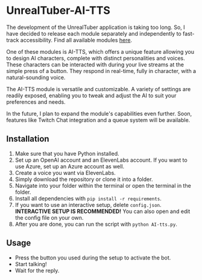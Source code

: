 # UnrealTuber-AI-TTS
The development of the UnrealTuber application is taking too long. So, I have decided to release each module separately and independently to fast-track accessibility. Find all available modules [here](https://github.com/stars/leromango/lists/unrealtuber).

One of these modules is AI-TTS, which offers a unique feature allowing you to design AI characters, complete with distinct personalities and voices. These characters can be interacted with during your live streams at the simple press of a button. They respond in real-time, fully in character, with a natural-sounding voice.

The AI-TTS module is versatile and customizable. A variety of settings are readily exposed, enabling you to tweak and adjust the AI to suit your preferences and needs.

In the future, I plan to expand the module's capabilities even further. Soon, features like Twitch Chat integration and a queue system will be available.

## Installation
1. Make sure that you have Python installed.
2. Set up an OpenAI account and an ElevenLabs account. If you want to use Azure, set up an Azure account as well.
3. Create a voice you want via ElevenLabs.
4. Simply download the repository or clone it into a folder.
5. Navigate into your folder within the terminal or open the terminal in the folder.
6. Install all dependencies with `pip install -r requirements`.
7. If you want to use an interactive setup, delete `config.json`. **INTERACTIVE SETUP IS RECOMMENDED!** You can also open and edit the config file on your own.
8. After you are done, you can run the script with `python AI-tts.py`.
## Usage
 - Press the button you used during the setup to activate the bot.
 - Start talking!
 - Wait for the reply.
